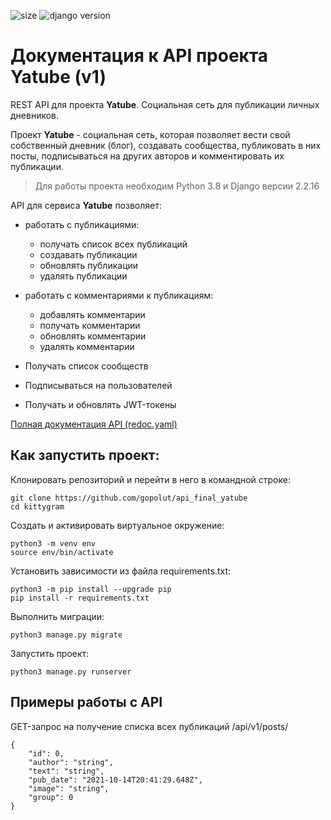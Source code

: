 ![size](https://img.shields.io/github/languages/code-size/gopolut/api_final_yatube)
![django version](https://img.shields.io/pypi/pyversions/Django)

# Документация к API проекта Yatube (v1)

REST API для проекта **Yatube**. Социальная сеть для публикации личных дневников.

Проект **Yatube** - социальная сеть, которая позволяет вести свой собственный дневник (блог),
создавать сообщества, публиковать в них посты, подписываться на других авторов и комментировать их публикации.

> Для работы проекта необходим Python 3.8 и Django версии 2.2.16

API для сервиса **Yatube** позволяет:
+ работать с публикациями:
  + получать список всех публикаций
  + создавать публикации
  + обновлять публикации
  + удалять публикации

+ работать с комментариями к публикациям:
  + добавлять комментарии
  + получать комментарии
  + обновлять комментарии
  + удалять комментарии

+ Получать список сообществ
+ Подписываться на пользователей
+ Получать и обновлять JWT-токены

[Полная документация API (redoc.yaml)](https://github.com/gopolut/api_final_yatube/blob/master/yatube_api/static/redoc.yaml)

## Как запустить проект:

Клонировать репозиторий и перейти в него в командной строке:

```
git clone https://github.com/gopolut/api_final_yatube
cd kittygram
```

Cоздать и активировать виртуальное окружение:

```
python3 -m venv env
source env/bin/activate
```
Установить зависимости из файла requirements.txt:

```
python3 -m pip install --upgrade pip
pip install -r requirements.txt
```

Выполнить миграции:

```
python3 manage.py migrate
```

Запустить проект:

```
python3 manage.py runserver
```

## Примеры работы с API

GET-запрос на получение списка всех публикаций
/api/v1/posts/

```
{
    "id": 0,
    "author": "string",
    "text": "string",
    "pub_date": "2021-10-14T20:41:29.648Z",
    "image": "string",
    "group": 0
}
```